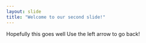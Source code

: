 ```yaml
---
layout: slide
title: "Welcome to our second slide!"
---
```

Hopefully this goes well
Use the left arrow to go back!
